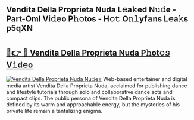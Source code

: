 ## Vendita Della Proprieta Nuda L𝚎a𝚔ed N𝚞𝚍e - Part-Oml Vi𝚍𝚎o P𝚑𝚘tos - H𝚘𝚝 O𝚗𝚕yf𝚊ns L𝚎a𝚔s p5qXN

# <h2><a href="http://kfdb788.oniu.top/?m=Vendita+Della+Proprieta+Nuda">🔗👉 🔴 Vendita Della Proprieta Nuda P𝚑ot𝚘𝚜 V𝚒d𝚎o</a></h2>

[![Vendita Della Proprieta Nuda Nu𝚍e𝚜](https://i.imgur.com/0qMVB7G.gif)](http://kfdb788.oniu.top/?m=Vendita+Della+Proprieta+Nuda)
Web-based entertainer and digital media artist Vendita Della Proprieta Nuda, acclaimed for publishing dance and lifestyle tutorials through solo and collaborative dance acts and compact clips. The public persona of Vendita Della Proprieta Nuda is defined by its warm and approachable energy, but the mysteries of his private life remain a tantalizing enigma.  
